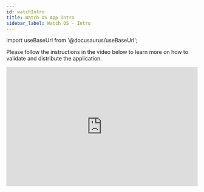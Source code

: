 ```yaml
---
id: watchIntro
title: Watch OS App Intro
sidebar_label: Watch OS - Intro
---
```


import useBaseUrl from '@docusaurus/useBaseUrl';

Please follow the instructions in the video below to learn more on how to validate and distribute the application.

<iframe width="100%" height="315" src="https://www.youtube.com/embed/uLODuVKjEqc" frameborder="0" allow="accelerometer; autoplay; clipboard-write; encrypted-media; gyroscope; picture-in-picture" allowFullScreen></iframe>

